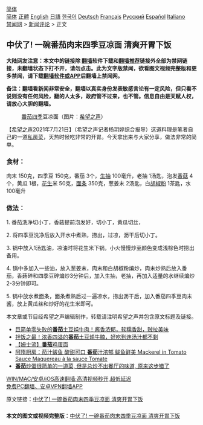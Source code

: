  <!-- 面包屑导航 --> <div class="breadcrumb"><!-- GTranslate: https://gtranslate.io/ -->  <div class="switcher notranslate">  <div class="selected">  <a href="#" onclick="return false;"> 简体</a>  </div>  <div class="option">  <a href="https://www.bannedbook.org" onclick="doGTranslate('zh-CN|zh-CN');jQuery('div.switcher div.selected a').html(jQuery(this).html());return false;" title="简体中文" class="nturl selected"> 简体</a>  <a href="https://www.bannedbook.org/zh-tw/" onclick="doGTranslate('zh-CN|zh-TW');jQuery('div.switcher div.selected a').html(jQuery(this).html());return false;" title="繁體中文" class="nturl"> 正體</a>  <a href="https://www.bannedbook.org/en/" onclick="doGTranslate('zh-CN|en');jQuery('div.switcher div.selected a').html(jQuery(this).html());return false;" title="English" class="nturl"> English</a>  <a href="https://www.bannedbook.org/ja/" onclick="doGTranslate('zh-CN|ja');jQuery('div.switcher div.selected a').html(jQuery(this).html());return false;" title="日本語" class="nturl"> 日語</a>  <a href="https://www.bannedbook.org/ko/" onclick="doGTranslate('zh-CN|ko');jQuery('div.switcher div.selected a').html(jQuery(this).html());return false;" title="한국어" class="nturl"> 한국어</a>  <a href="https://www.bannedbook.org/de/" onclick="doGTranslate('zh-CN|de');jQuery('div.switcher div.selected a').html(jQuery(this).html());return false;" title="Deutsch" class="nturl"> Deutsch</a>  <a href="https://www.bannedbook.org/fr/" onclick="doGTranslate('zh-CN|fr');jQuery('div.switcher div.selected a').html(jQuery(this).html());return false;" title="Français" class="nturl"> Français</a>  <a href="https://www.bannedbook.org/ru/" onclick="doGTranslate('zh-CN|ru');jQuery('div.switcher div.selected a').html(jQuery(this).html());return false;" title="Русский" class="nturl"> Русский</a>  <a href="https://www.bannedbook.org/es/" onclick="doGTranslate('zh-CN|es');jQuery('div.switcher div.selected a').html(jQuery(this).html());return false;" title="Español" class="nturl"> Español</a>  <a href="https://www.bannedbook.org/it/" onclick="doGTranslate('zh-CN|it');jQuery('div.switcher div.selected a').html(jQuery(this).html());return false;" title="Italiano" class="nturl"> Italiano</a>  </div>  </div>      <div class='breadcrumb-sub'><!-- Breadcrumb NavXT 6.3.0 --> <a href="https://www.bannedbook.org/" class="home">禁闻网</a> &gt; <a href="https://www.bannedbook.org/bnews/comments/" class="category">新闻评论</a> &gt; 正文</div></div><h2>中伏了! 一碗番茄肉末四季豆凉面 清爽开胃下饭</h2> <p class="notice"><b>大陆网友注意：本文中的链接除 <a href="https://github.com/bannedbook/fanqiang" >翻墙</a>软件下载和<a href="https://github.com/killgcd/justmysocks/blob/master/README.md">翻墙推荐</a>链接外全部为禁网链接，未翻墙状态下打不开，请勿点击。此为文字版禁闻，欲看图文视频完整版和更多禁闻，请下载<a href="https://github.com/bannedbook/fanqiang">翻墙软件或APP</a>后翻墙上禁闻网。</p><p>备注：翻墙看新闻非常安全，翻墙以真实身份发表敏感言论有一定风险，但只看不说则没有任何风险，翻的人太多，政府管不过来，也不管。信息自由是天赋人权，请放心大胆的翻墙。</b></p>  <div class="entry"> <figure> <p><figcaption><a href="https://www.bannedbook.org/bnews/tag/%e7%95%aa%e8%8c%84/" class="st_tag internal_tag" rel="tag" title="标签 番茄 下的日志">番茄</a><a href="https://www.bannedbook.org/bnews/tag/%E5%9B%9B%E5%AD%A3/" class="st_tag internal_tag" rel="tag" title="标签 四季 下的日志">四季</a>豆凉面（图片：<a href="https://www.bannedbook.org/bnews/tag/%e5%b8%8c%e6%9c%9b%e4%b9%8b%e5%a3%b0/" class="st_tag internal_tag" rel="tag" title="标签 希望之声 下的日志">希望之声</a>）</figcaption></figure> <p>【<span class='wp_keywordlink_affiliate'><a href="https://www.soundofhope.org" title="希望之声" target="_blank">希望之声</a></span>2021年7月21日】（希望之声记者杨玥婷综合报导）这道料理是笔者自己的一道<a href="https://www.bannedbook.org/bnews/tag/%e7%a7%81%e6%88%bf%e8%8f%9c/" class="st_tag internal_tag" rel="tag" title="标签 私房菜 下的日志">私房菜</a>，天热时候吃非常的开胃。今天拿出来与大家分享，做法非常的简单。</p> <h3>食材：</h3> <p>肉末 150克，四季豆 150克，番茄 3个，<a href="https://www.bannedbook.org/bnews/tag/%e7%94%9f%e6%8a%bd/" class="st_tag internal_tag" rel="tag" title="标签 生抽 下的日志">生抽</a> 100毫升，老抽 1汤匙，泡发<a href="https://www.bannedbook.org/bnews/tag/%E9%A6%99%E8%8F%87/" class="st_tag internal_tag" rel="tag" title="标签 香菇 下的日志">香菇</a> 4个，黄瓜 1根，<a href="https://www.bannedbook.org/bnews/tag/%e8%8a%b1%e7%94%9f/" class="st_tag internal_tag" rel="tag" title="标签 花生 下的日志">花生</a>米 50克，<a href="https://www.bannedbook.org/bnews/tag/%e9%9d%a2%e6%9d%a1/" class="st_tag internal_tag" rel="tag" title="标签 面条 下的日志">面条</a> 350克，葱姜末 2汤匙，白<a href="https://www.bannedbook.org/bnews/tag/%e8%83%a1%e6%a4%92%e7%b2%89/" class="st_tag internal_tag" rel="tag" title="标签 胡椒粉 下的日志">胡椒粉</a> 1茶匙，水 100毫升</p>  <h3>做法：</h3> <p>1. 番茄洗净切小丁，香菇提前泡发好，切小丁，黄瓜切丝，</p> <p>2. 将四季豆洗净后放入开水中煮熟，捞出，过凉，沥干后切小丁。</p>  <p>3. 锅中放入1汤匙油，凉油时将花生米下锅，小火慢慢炒至颜色变成浅棕色时捞出备用。</p> <p>4. 锅中多加入一些油，放入葱姜末，肉末和白胡椒粉煸炒，肉末炒熟后放入番茄，香菇碎和四季豆碎煸炒3分钟后，加入生抽，老抽，再加入适量的水继续煸炒2-3分钟即可。</p>  <p>5. 锅中放水煮面条，面条煮熟后过一遍凉水，捞出沥干后，加入番茄四季豆肉末酱，放上黄瓜丝和炒好的花生米即可。</p> <p>本文章或节目经希望之声编辑制作，转载请注明希望之声并包含原文标题及链接。 </p>  <ul class='op-related-articles' title='相关阅读'> <li><a href='https://www.bannedbook.org/bnews/lifebaike/20210608/1562482.html' target='_blank'>巨简单零失败的<b>番茄</b>土豆炖牛肉！酱香浓郁，软糯香甜，贼拉美味</a></li> <li><a href='https://www.bannedbook.org/bnews/lifebaike/20210525/1553468.html' target='_blank'>拌饭之最！浓香四溢的<b>番茄</b>土豆炖牛腩，好吃到连汤汁都不剩</a></li> <li><a href='https://www.bannedbook.org/bnews/taiwannews/20210520/1549872.html' target='_blank'>【姆士流】<b>番茄</b>鸡蛋面</a></li> <li><a href='https://www.bannedbook.org/bnews/comments/20210504/1538943.html' target='_blank'>阿隋厨房：茄汁鲅鱼 酸甜可口 <b>番茄</b>汁浓郁 鲅鱼鲜美 Mackerel in Tomato Sauce Maquereau à la sauce Tomate</a></li> <li><a href='https://www.bannedbook.org/bnews/lifebaike/20210417/1528255.html' target='_blank'><b>番茄</b>炒蛋很简单的一道菜, 但是总炒不出餐厅的味道, 原来这步错了</a></li> </ul> <p class="texttj"> <a href="https://github.com/bannedbook/fanqiang/wiki/V2ray%E6%9C%BA%E5%9C%BA" target="_blank">WIN/MAC/安卓/iOS高速翻墙:高清视频秒开,超低延迟</a><br/> <a href="https://github.com/bannedbook/fanqiang/wiki/%E7%A6%81%E9%97%BB%E7%BD%91%E5%AE%89%E5%8D%93%E7%BF%BB%E5%A2%99%E6%96%B0%E9%97%BBAPP" target="_blank">免费PC翻墙、安卓VPN翻墙APP</a></p><p>原文链接：<a class="src_link"  href="https://www.soundofhope.org/post/527348" target="_blank">中伏了! 一碗番茄肉末四季豆凉面 清爽开胃下饭</a></p><a name='sharetosocial'></a>  <div style="margin-bottom:5px;padding-bottom:5px;clear:both"> <div id="archive-pix-1" class="banner-ads"> <!-- AuctionX Display platform tag START --> <div id="26318x728x90x621x_ADSLOT2" clicktrack="%%CLICK_URL_ESC%%"></div> <!-- AuctionX Display platform tag END --> </div> <div id="archive-pix-2" class="banner-ads"> <!-- AuctionX Display platform tag START --> <div id="26315x300x250x621x_ADSLOT2" clicktrack="%%CLICK_URL_ESC%%"></div> <!-- AuctionX Display platform tag END --> </div> </div>  <div id="archive-pix-1" class="banner-ads"> <!-- AuctionX Display platform tag START --> <div id="26318x728x90x621x_ADSLOT3" clicktrack="%%CLICK_URL_ESC%%"></div> <!-- AuctionX Display platform tag END --> </div> <div><b>本文的图文或视频完整版</b>：<a href='https://www.bannedbook.org/bnews/comments/20210722/1591627.html'>中伏了! 一碗番茄肉末四季豆凉面 清爽开胃下饭</a></div>  </div><!--END ENTRY--> 
